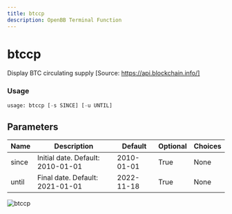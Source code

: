 ```yaml
---
title: btccp
description: OpenBB Terminal Function
---
```


# btccp

Display BTC circulating supply [Source: https://api.blockchain.info/]

### Usage 
```python
usage: btccp [-s SINCE] [-u UNTIL]
```

## Parameters

| Name | Description | Default | Optional | Choices |
| ---- | ----------- | ------- | -------- | ------- |
| since | Initial date. Default: 2010-01-01 | 2010-01-01 | True | None |
| until | Final date. Default: 2021-01-01 | 2022-11-18 | True | None |


![btccp](https://user-images.githubusercontent.com/46355364/154067527-0916ab9d-4690-4077-9037-a2665f9fc593.png)

